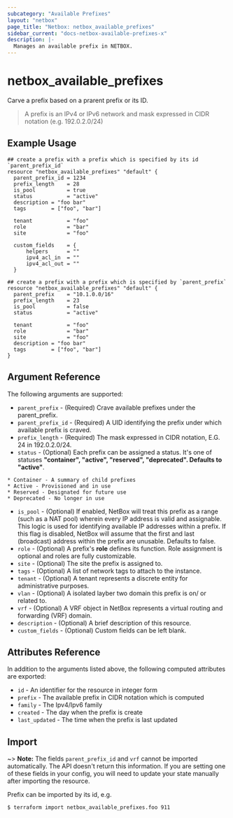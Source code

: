 ```yaml
---
subcategory: "Available Prefixes"
layout: "netbox"
page_title: "Netbox: netbox_available_prefixes"
sidebar_current: "docs-netbox-available-prefixes-x"
description: |-
  Manages an available prefix in NETBOX.
---
```


# netbox\_available\_prefixes
Carve a prefix based on a prarent prefix or its ID.
>A prefix is an IPv4 or IPv6 network and mask expressed in CIDR notation (e.g. 192.0.2.0/24) 

## Example Usage
```hcl
## create a prefix with a prefix which is specified by its id `parent_prefix_id`
resource "netbox_available_prefixes" "default" {
  parent_prefix_id = 1234
  prefix_length    = 28
  is_pool          = true
  status           = "active"
  description = "foo bar"
  tags        = ["foo", "bar"]

  tenant           = "foo"
  role             = "bar"
  site             = "foo" 

  custom_fields    = {
      helpers      = ""
      ipv4_acl_in  = ""
      ipv4_acl_out = ""
  }
```

```hcl
## create a prefix with a prefix which is specified by `parent_prefix`
resource "netbox_available_prefixes" "default" {
  parent_prefix    = "10.1.0.0/16"
  prefix_length    = 23
  is_pool          = false
  status           = "active"

  tenant           = "foo"
  role             = "bar"
  site             = "foo" 
  description = "foo bar"
  tags        = ["foo", "bar"]
}
```


## Argument Reference

The following arguments are supported:

* `parent_prefix`       - (Required) Crave available prefixes under the parent_prefix.
* `parent_prefix_id`    - (Required) A UID identifying the prefix under which available prefix is craved.
* `prefix_length`       - (Required) The mask expressed in CIDR notation, E.G. 24 in 192.0.2.0/24.
* `status`              - (Optional) Each prefix can be assigned a status. It's one of statuses **"container", "active", "reserved", "deprecated". Defaults to "active"**.

```
* Container - A summary of child prefixes
* Active - Provisioned and in use
* Reserved - Designated for future use
* Deprecated - No longer in use
```

* `is_pool`             - (Optional) If enabled, NetBox will treat this prefix as a range (such as a NAT pool) wherein every IP address is valid and assignable. This logic is used for identifying available IP addresses within a prefix. If this flag is disabled, NetBox will assume that the first and last (broadcast) address within the prefix are unusable. Defaults to false.
* `role`                - (Optional) A prefix's **role** defines its function. Role assignment is optional and roles are fully customizable.
* `site`                - (Optional) The site the prefix is assigned to.
* `tags`                - (Optional) A list of network tags to attach to the instance.
* `tenant`              - (Optional) A tenant represents a discrete entity for administrative purposes.
* `vlan`                - (Optional) A isolated layber two domain this prefix is on/ or related to.
* `vrf`                 - (Optional) A VRF object in NetBox represents a virtual routing and forwarding (VRF) domain.
* `description`         - (Optional) A brief description of this resource.
* `custom_fields`       - (Optional) Custom fields can be left blank.

## Attributes Reference

In addition to the arguments listed above, the following computed attributes are
exported:
* `id`      - An identifier for the resource in integer form
* `prefix`  - The available prefix in CIDR notation which is computed
* `family`  - The Ipv4/Ipv6 family
* `created` - The day when the prefix is create
* `last_updated` -  The time when the prefix is last updated

## Import
~> **Note:** The fields `parent_prefix_id` and `vrf` cannot be imported automatically. The API doesn't return this information. If you are setting one of these fields in your config, you will need to update your state manually after importing the resource.

Prefix can be imported by its id, e.g.

```hcl
$ terraform import netbox_available_prefixes.foo 911
```
